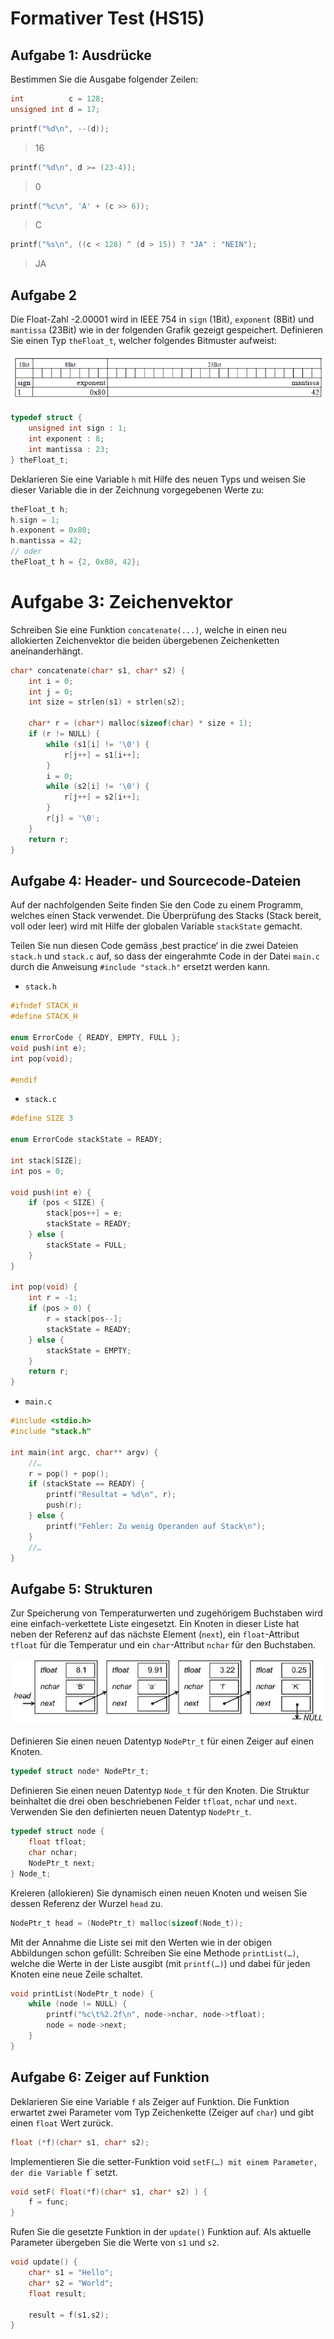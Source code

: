 # Formativer Test (HS15)

## Aufgabe 1: Ausdrücke

Bestimmen Sie die Ausgabe folgender Zeilen:

```c
int          c = 128;
unsigned int d = 17;
```

```c
printf("%d\n", --(d));
```
> 16

```c
printf("%d\n", d >= (23-4));
```
> 0

```c
printf("%c\n", 'A' + (c >> 6));
```
> C

```c
printf("%s\n", ((c < 128) ^ (d > 15)) ? "JA" : "NEIN");
```
> JA

## Aufgabe 2

Die Float-Zahl -2.00001 wird in IEEE 754 in `sign` (1Bit), `exponent` (8Bit) und `mantissa` (23Bit)
wie in der folgenden Grafik gezeigt gespeichert.
Definieren Sie einen Typ `theFloat_t`, welcher folgendes Bitmuster aufweist:

<img src="./img/hs15-bitmuster.png">

```c
typedef struct {
    unsigned int sign : 1;
    int exponent : 8;
    int mantissa : 23;
} theFloat_t;
```

Deklarieren Sie eine Variable `h` mit Hilfe des neuen Typs und weisen Sie dieser Variable die in der Zeichnung vorgegebenen Werte zu:

```c
theFloat_t h;
h.sign = 1;
h.exponent = 0x80;
h.mantissa = 42;
// oder
theFloat_t h = {2, 0x80, 42}; 
```

# Aufgabe 3: Zeichenvektor

Schreiben Sie eine Funktion `concatenate(...)`, welche in einen neu allokierten Zeichenvektor die beiden übergebenen Zeichenketten aneinanderhängt.

```c
char* concatenate(char* s1, char* s2) {
    int i = 0;
    int j = 0;
    int size = strlen(s1) + strlen(s2);

    char* r = (char*) malloc(sizeof(char) * size + 1);
    if (r != NULL) {
        while (s1[i] != '\0') {
            r[j++] = s1[i++]; 
        }
        i = 0;
        while (s2[i] != '\0') {
            r[j++] = s2[i++]; 
        }
        r[j] = '\0'; 
    }
    return r;
}
```

## Aufgabe 4: Header- und Sourcecode-Dateien

Auf der nachfolgenden Seite finden Sie den Code zu einem Programm, welches einen Stack
verwendet. Die Überprüfung des Stacks (Stack bereit, voll oder leer) wird mit Hilfe der globalen
Variable `stackState` gemacht.

Teilen Sie nun diesen Code gemäss ‚best practice‘ in die zwei Dateien `stack.h` und `stack.c`
auf, so dass der eingerahmte Code in der Datei `main.c` durch die Anweisung
`#include "stack.h"` ersetzt werden kann.

* `stack.h`

```c
#ifndef STACK_H
#define STACK_H

enum ErrorCode { READY, EMPTY, FULL };
void push(int e);
int pop(void);

#endif
```

* `stack.c`

```c
#define SIZE 3

enum ErrorCode stackState = READY;

int stack[SIZE];
int pos = 0;

void push(int e) {
    if (pos < SIZE) {
        stack[pos++] = e;
        stackState = READY;
    } else {
        stackState = FULL;
    }
}

int pop(void) {
    int r = -1;
    if (pos > 0) {
        r = stack[pos--];
        stackState = READY;
    } else {
        stackState = EMPTY;
    }
    return r;
}
```

* `main.c`

```c
#include <stdio.h>
#include "stack.h"

int main(int argc, char** argv) {
    //…
    r = pop() + pop();
    if (stackState == READY) {
        printf("Resultat = %d\n", r);
        push(r);
    } else {
        printf("Fehler: Zu wenig Operanden auf Stack\n");
    }
    //…
}
```

## Aufgabe 5: Strukturen

Zur Speicherung von Temperaturwerten und zugehörigem Buchstaben wird eine einfach-verkettete Liste eingesetzt.
Ein Knoten in dieser Liste hat neben der Referenz auf das nächste Element (`next`),
ein `float`-Attribut `tfloat` für die Temperatur und ein `char`-Attribut `nchar` für den
Buchstaben.

<img src="./img/hs15-linked-list.png">

Definieren Sie einen neuen Datentyp `NodePtr_t` für einen Zeiger auf einen Knoten.

```c
typedef struct node* NodePtr_t;
```

Definieren Sie einen neuen Datentyp `Node_t` für den Knoten. Die Struktur beinhaltet die drei
oben beschriebenen Felder `tfloat`, `ncha`r und `next`. Verwenden Sie den definierten neuen Datentyp `NodePtr_t`.

```c
typedef struct node {
    float tfloat;
    char nchar;
    NodePtr_t next;
} Node_t;
```

Kreieren (allokieren) Sie dynamisch einen neuen Knoten und weisen Sie dessen Referenz der
Wurzel `head` zu.

```c
NodePtr_t head = (NodePtr_t) malloc(sizeof(Node_t));
```

Mit der Annahme die Liste sei mit den Werten wie in der obigen Abbildungen schon gefüllt:
Schreiben Sie eine Methode `printList(…)`, welche die Werte in der Liste ausgibt (mit
`printf(…)`) und dabei für jeden Knoten eine neue Zeile schaltet.

```c
void printList(NodePtr_t node) {
    while (node != NULL) {
        printf("%c\t%2.2f\n", node->nchar, node->tfloat);
        node = node->next;
    }
}
```

## Aufgabe 6: Zeiger auf Funktion

Deklarieren Sie eine Variable `f` als Zeiger auf Funktion. Die Funktion erwartet zwei Parameter
vom Typ Zeichenkette (Zeiger auf `char`) und gibt einen `float` Wert zurück.

```c
float (*f)(char* s1, char* s2);
```

Implementieren Sie die setter-Funktion void `setF(…) mit einem Parameter, der die
Variable `f` setzt.

```c
void setF( float(*f)(char* s1, char* s2) ) {
    f = func;
}
```

Rufen Sie die gesetzte Funktion in der `update()` Funktion auf. Als aktuelle
Parameter übergeben Sie die Werte von `s1` und `s2`.

```c
void update() {
    char* s1 = "Hello";
    char* s2 = "World";
    float result;

    result = f(s1,s2);
}
```

